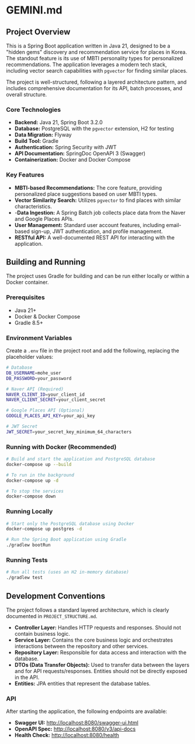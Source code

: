 # GEMINI.md

## Project Overview

This is a Spring Boot application written in Java 21, designed to be a "hidden gems" discovery and recommendation service for places in Korea. The standout feature is its use of MBTI personality types for personalized recommendations. The application leverages a modern tech stack, including vector search capabilities with `pgvector` for finding similar places.

The project is well-structured, following a layered architecture pattern, and includes comprehensive documentation for its API, batch processes, and overall structure.

### Core Technologies

*   **Backend:** Java 21, Spring Boot 3.2.0
*   **Database:** PostgreSQL with the `pgvector` extension, H2 for testing
*   **Data Migration:** Flyway
*   **Build Tool:** Gradle
*   **Authentication:** Spring Security with JWT
*   **API Documentation:** SpringDoc OpenAPI 3 (Swagger)
*   **Containerization:** Docker and Docker Compose

### Key Features

*   **MBTI-based Recommendations:** The core feature, providing personalized place suggestions based on user MBTI types.
*   **Vector Similarity Search:** Utilizes `pgvector` to find places with similar characteristics.
*   -**Data Ingestion:**  A Spring Batch job collects place data from the Naver and Google Places APIs.
*   **User Management:** Standard user account features, including email-based sign-up, JWT authentication, and profile management.
*   **RESTful API:** A well-documented REST API for interacting with the application.

## Building and Running

The project uses Gradle for building and can be run either locally or within a Docker container.

### Prerequisites

*   Java 21+
*   Docker & Docker Compose
*   Gradle 8.5+

### Environment Variables

Create a `.env` file in the project root and add the following, replacing the placeholder values:

```bash
# Database
DB_USERNAME=mohe_user
DB_PASSWORD=your_password

# Naver API (Required)
NAVER_CLIENT_ID=your_client_id
NAVER_CLIENT_SECRET=your_client_secret

# Google Places API (Optional)
GOOGLE_PLACES_API_KEY=your_api_key

# JWT Secret
JWT_SECRET=your_secret_key_minimum_64_characters
```

### Running with Docker (Recommended)

```bash
# Build and start the application and PostgreSQL database
docker-compose up --build

# To run in the background
docker-compose up -d

# To stop the services
docker-compose down
```

### Running Locally

```bash
# Start only the PostgreSQL database using Docker
docker-compose up postgres -d

# Run the Spring Boot application using Gradle
./gradlew bootRun
```

### Running Tests

```bash
# Run all tests (uses an H2 in-memory database)
./gradlew test
```

## Development Conventions

The project follows a standard layered architecture, which is clearly documented in `PROJECT_STRUCTURE.md`.

*   **Controller Layer:** Handles HTTP requests and responses. Should not contain business logic.
*   **Service Layer:** Contains the core business logic and orchestrates interactions between the repository and other services.
*   **Repository Layer:** Responsible for data access and interaction with the database.
*   **DTOs (Data Transfer Objects):** Used to transfer data between the layers and for API requests/responses. Entities should not be directly exposed in the API.
*   **Entities:** JPA entities that represent the database tables.

### API

After starting the application, the following endpoints are available:

*   **Swagger UI:** [http://localhost:8080/swagger-ui.html](http://localhost:8080/swagger-ui.html)
*   **OpenAPI Spec:** [http://localhost:8080/v3/api-docs](http://localhost:8080/v3/api-docs)
*   **Health Check:** [http://localhost:8080/health](http://localhost:8080/health)
